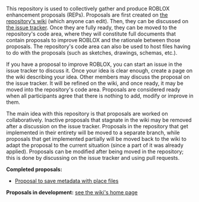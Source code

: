 This repository is used to collectively gather and produce ROBLOX enhancement proposals (REPs). Proposals are first created on [the repository's wiki](https://github.com/RobloxLabs/roblox-enhancement-proposals/wiki) (which anyone can edit). Then, they can be discussed on [the issue tracker](https://github.com/RobloxLabs/roblox-enhancement-proposals/issues). Once they are fully ready, they can be moved to the repository's code area, where they will constitute full documents that contain proposals to improve ROBLOX and the rationale between those proposals. The repository's code area can also be used to host files having to do with the proposals (such as sketches, drawings, schemas, etc.).

If you have a proposal to improve ROBLOX, you can start an issue in the issue tracker to discuss it. Once your idea is clear enough, create a page on the wiki describing your idea. Other members may discuss the proposal on the issue tracker. It will be refined on the wiki, and once ready, it may be moved into the repository's code area. Proposals are considered ready when all participants agree that there is nothing to add, modify or improve in them.

The main idea with this repository is that proposals are worked on collaboratively. Inactive proposals that stagnate in the wiki may be removed after a discussion on the issue tracker. Proposals in the repository that get implemented in their entirety will be moved to a separate branch, while proposals that get implemented partially will be moved back to the wiki to adapt the proposal to the current situation (since a part of it was already applied). Proposals can be modified after being moved in the repository; this is done by discussing on the issue tracker and using pull requests.

**Completed proposals:**
* [Proposal to save metadata with place files](https://github.com/RobloxLabs/roblox-enhancement-proposals/blob/master/Proposals/Proposal%20to%20save%20metadata%20with%20place%20files.md)

**Proposals in development:** [see the wiki's home page](https://github.com/RobloxLabs/roblox-enhancement-proposals/wiki)
